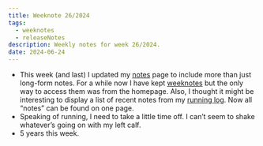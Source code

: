```yaml
---
title: Weeknote 26/2024
tags:
  - weeknotes
  - releaseNotes
description: Weekly notes for week 26/2024.
date: 2024-06-24
---
```

- This week (and last) I updated my [notes](/notes/) page to include more than just long-form notes. For a while now I have kept [weeknotes](/tags/weeknotes/) but the only way to access them was from the homepage. Also, I thought it might be interesting to display a list of recent notes from my [running log](/running/). Now all “notes” can be found on one page. 
- Speaking of running, I need to take a little time off. I can’t seem to shake whatever’s going on with my left calf. 
- 5 years this week. 